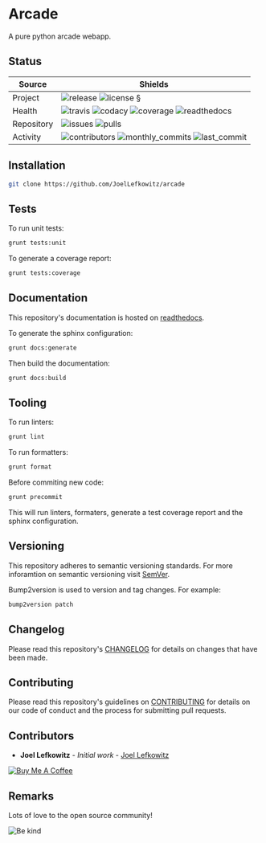 # Arcade

A pure python arcade webapp.

## Status

| Source     | Shields                                                                                                            |
| ---------- | ------------------------------------------------------------------------------------------------------------------ |
| Project    | ![release][release_shield] ![license][license_shield]                                        §                     |
| Health     | ![travis][travis_shield] ![codacy][codacy_shield] ![coverage][coverage_shield] ![readthedocs][readthedocs_shield]  |
| Repository | ![issues][issues_shield] ![pulls][pulls_shield]                                                                    |
| Activity   | ![contributors][contributors_shield] ![monthly_commits][monthly_commits_shield] ![last_commit][last_commit_shield] |

## Installation

```bash
git clone https://github.com/JoelLefkowitz/arcade
```

## Tests

To run unit tests:

```bash
grunt tests:unit
```

To generate a coverage report:

```bash
grunt tests:coverage
```

## Documentation

This repository's documentation is hosted on [readthedocs][readthedocs].

To generate the sphinx configuration:

```bash
grunt docs:generate
```

Then build the documentation:

```bash
grunt docs:build
```

## Tooling

To run linters:

```bash
grunt lint
```

To run formatters:

```bash
grunt format
```

Before commiting new code:

```bash
grunt precommit
```

This will run linters, formaters, generate a test coverage report and the sphinx configuration.

## Versioning

This repository adheres to semantic versioning standards.
For more inforamtion on semantic versioning visit [SemVer][semver].

Bump2version is used to version and tag changes.
For example:

```bash
bump2version patch
```

## Changelog

Please read this repository's [CHANGELOG](CHANGELOG.md) for details on changes that have been made.

## Contributing

Please read this repository's guidelines on [CONTRIBUTING](CONTRIBUTING.md) for details on our code of conduct and the process for submitting pull requests.

## Contributors

- **Joel Lefkowitz** - _Initial work_ - [Joel Lefkowitz][joellefkowitz]

[![Buy Me A Coffee][coffee_button]][coffee]

## Remarks

Lots of love to the open source community!

![Be kind][be_kind]

<!-- Github links -->

[pulls]: https://github.com/JoelLefkowitz/arcade/pulls
[issues]: https://github.com/JoelLefkowitz/arcade/issues

<!-- External links -->

[readthedocs]: https://joellefkowitz-arcade.readthedocs.io/en/latest/
[semver]: http://semver.org/
[coffee]: https://www.buymeacoffee.com/joellefkowitz
[coffee_button]: https://cdn.buymeacoffee.com/buttons/default-blue.png
[be_kind]: https://media.giphy.com/media/osAcIGTSyeovPq6Xph/giphy.gif

<!-- Acknowledgments -->

[joellefkowitz]: https://github.com/JoelLefkowitz

<!-- Project shields -->

[release_shield]: https://img.shields.io/github/v/tag/joellefkowitz/arcade
[license_shield]: https://img.shields.io/github/license/joellefkowitz/arcade

<!-- Health shields -->

[travis_shield]: https://img.shields.io/travis/joellefkowitz/arcade
[codacy_shield]: https://img.shields.io/codacy/coverage/arcade
[coverage_shield]: https://img.shields.io/codacy/grade/arcade
[readthedocs_shield]: https://img.shields.io/readthedocs/joellefkowitz-arcade

<!-- Repository shields -->

[issues_shield]: https://img.shields.io/github/issues/joellefkowitz/arcade
[pulls_shield]: https://img.shields.io/github/issues-pr/joellefkowitz/arcade

<!-- Activity shields -->

[contributors_shield]: https://img.shields.io/github/contributors/joellefkowitz/arcade
[monthly_commits_shield]: https://img.shields.io/github/commit-activity/m/joellefkowitz/arcade
[last_commit_shield]: https://img.shields.io/github/last-commit/joellefkowitz/arcade
